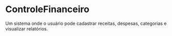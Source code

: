 # ControleFinanceiro
Um sistema onde o usuário pode cadastrar receitas, despesas, categorias e visualizar relatórios.
